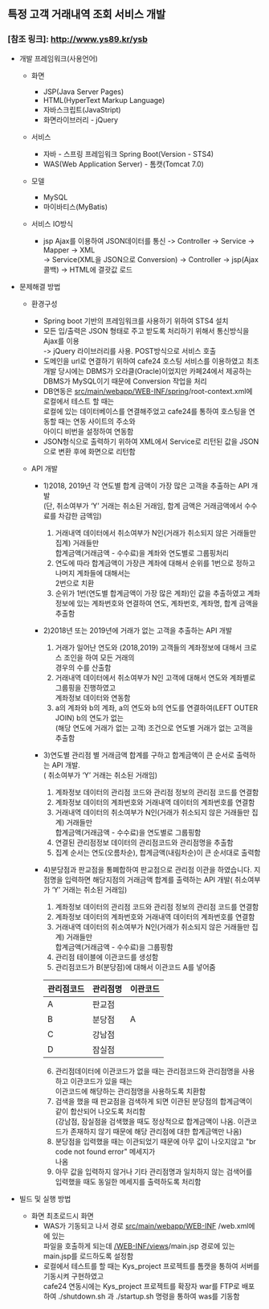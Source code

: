 ## 특정 고객 거래내역 조회 서비스 개발
### [참조 링크]: http://www.ys89.kr/ysb

* 개발 프레임워크(사용언어)
  * 화면
    * JSP(Java Server Pages)
    * HTML(HyperText Markup Language)
    * 자바스크립트(JavaStript)
    * 화면라이브러리 - jQuery
    
  * 서비스
    * 자바 - 스프링 프레임워크 Spring Boot(Version - STS4)
    * WAS(Web Application Server) - 톰캣(Tomcat 7.0)
    
  * 모델
    * MySQL
    * 마이바티스(MyBatis)
    
  * 서비스 IO방식
    * jsp Ajax를 이용하여 JSON데이터를 통신 -> Controller -> Service -> Mapper -> XML<br>
    -> Service(XML을 JSON으로 Conversion) -> Controller -> jsp(Ajax 콜백) -> HTML에 결괏값 로드

* 문제해결 방법
  * 환경구성
    * Spring boot 기반의 프레임워크를 사용하기 위하여 STS4 설치
    * 모든 입/출력은 JSON 형태로 주고 받도록 처리하기 위해서 통신방식을 Ajax를 이용<br>
    -> jQuery 라이브러리를 사용. POST방식으로 서비스 호출
    * 도메인을 url로 연결하기 위하여 cafe24 호스팅 서비스를 이용하였고 최초 개발 당시에는 DBMS가 오라클(Oracle)이었지만 카페24에서 제공하는 DBMS가 MySQL이기 때문에 Conversion 작업을 처리
    * DB연동은 [src/main/webapp/WEB-INF/spring](https://github.com/kys2357/ys89/tree/master/src/main/webapp/WEB-INF/spring)/root-context.xml에 로컬에서 테스트 할 때는<br>
    로컬에 있는 데이터베이스를 연결해주었고 cafe24를 통하여 호스팅을 연동할 때는 연동 사이트의 주소와<br>
    아이디 비번을 설정하여 연동함
    * JSON형식으로 출력하기 위하여 XML에서 Service로 리턴된 값을 JSON으로 변환 후에 화면으로 리턴함
    
  * API 개발
    * 1)2018, 2019년 각 연도별 합계 금액이 가장 많은 고객을 추출하는 API 개발
    <br>(단, 취소여부가 ‘Y’ 거래는 취소된 거래임, 합계 금액은 거래금액에서 수수료를 차감한 금액임)
      1. 거래내역 데이터에서 취소여부가 N인(거래가 취소되지 않은 거래들만 집계) 거래들만<br>
      합계금액(거래금액 - 수수료)을 계좌와 연도별로 그룹핑처리
      2. 연도에 따라 합계금액이 가장큰 계좌에 대해서 순위를 1번으로 정하고 나머지 계좌들에 대해서는<br>2번으로 치환
      3. 순위가 1번(연도별 합계금액이 가장 많은 계좌)인 값을 추출하였고 계좌정보에 있는 계좌번호와 연결하여 연도, 계좌번호, 계좌명, 합계 금액을
      추출함
    * 2)2018년 또는 2019년에 거래가 없는 고객을 추출하는 API 개발
      1. 거래가 일어난 연도와 (2018,2019) 고객들의 계좌정보에 대해서 크로스 조인을 하여 모든 거래의<br>
      경우의 수를 산출함
      2.  거래내역 데이터에서 취소여부가 N인 고객에 대해서 연도와 계좌별로 그룹핑을 진행하였고<br>
      계좌정보 데이터와 연동함
      3.  a의 계좌와 b의 계좌, a의 연도와 b의 연도를 연결하여(LEFT OUTER JOIN) b의 연도가 없는<br>
      (해당 연도에 거래가 없는 고객) 조건으로 연도별 거래가 없는 고객을 추출함
    
    * 3)연도별 관리점 별 거래금액 합계를 구하고 합계금액이 큰 순서로 출력하는 API 개발.<br>( 취소여부가 ‘Y’ 거래는 취소된 거래임)
      1. 계좌정보 데이터의 관리점 코드와 관리점 정보의 관리점 코드를 연결함
      2. 계좌정보 데이터의 계좌번호와 거래내역 데이터의 계좌번호를 연결함
      3. 거래내역 데이터의 취소여부가 N인(거래가 취소되지 않은 거래들만 집계) 거래들만<br>
      합계금액(거래금액 - 수수료)을 연도별로 그룹핑함
      4. 연결된 관리점정보 데이터의 관리점코드와 관리점명을 추출함
      5. 집계 순서는 연도(오름차순), 합계금액(내림차순)이 큰 순서대로 출력함
    
    * 4)분당점과 판교점을 통폐합하여 판교점으로 관리점 이관을 하였습니다. 지점명을 입력하면 해당지점의 거래금액 합계를 출력하는 API 개발( 취소여부가 ‘Y’ 거래는 취소된 거래임)
      1. 계좌정보 데이터의 관리점 코드와 관리점 정보의 관리점 코드를 연결함
      2. 계좌정보 데이터의 계좌번호와 거래내역 데이터의 계좌번호를 연결함
      3. 거래내역 데이터의 취소여부가 N인(거래가 취소되지 않은 거래들만 집계) 거래들만<br>
      합계금액(거래금액 - 수수료)을 그룹핑함
      4. 관리점 테이블에 이관코드를 생성함
      5. 관리점코드가 B(분당점)에 대해서 이관코드 A를 넣어줌<br>

      관리점코드|관리점명|이관코드|
      ---|---|---|
      A|판교점||
      B|분당점|A|
      C|강남점||
      D|잠실점||
      6. 관리점데이터에 이관코드가 없을 때는 관리점코드와 관리점명을 사용하고 이관코드가 있을 때는<br>
      이관코드에 해당하는 관리점명을 사용하도록 치환함
      7. 검색을 했을 때 판교점을 검색하게 되면 이관된 분당점의 합계금액이 같이 합산되어 나오도록 처리함<br>
      (강남점, 잠실점을 검색했을 때도 정상적으로 합계금액이 나옴. 이관코드가 존재하지 않기 때문에 해당 관리점에 대한 합계금액만 나옴)
      8. 분당점을 입력했을 때는 이관되었기 때문에 아무 값이 나오지않고 "br code not found error" 메세지가<br>
      나옴
      9. 아무 값을 입력하지 않거나 기타 관리점명과 일치하지 않는 검색어를 입력했을 때도 동일한 메세지를 출력하도록 처리함
  
* 빌드 및 실행 방법
  * 화면 최초로드시 화면
    * WAS가 기동되고 나서 경로 [src/main/webapp/WEB-INF](https://github.com/kys2357/ys89/tree/master/src/main/webapp/WEB-INF)
    /web.xml에 <welcome-file-list>에 있는<br>
  </welcome-file> 파일을 호출하게 되는데 [/WEB-INF/views](https://github.com/kys2357/ys89/tree/master/src/main/webapp/WEB-INF/views)/main.jsp 경로에 있는 main.jsp를 로드하도록 설정함
    * 로컬에서 테스트를 할 때는 Kys_project 프로젝트를 톰캣을 통하여 서버를 기동시켜 구현하였고<br>
    cafe24 연동시에는 Kys_project 프로젝트를 확장자 war를 FTP로 배포하여 ./shutdown.sh 과 ./startup.sh 명령을 통하여 was를 기동함
